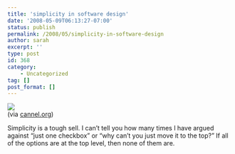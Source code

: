 ```yaml
---
title: 'simplicity in software design'
date: '2008-05-09T06:13:27-07:00'
status: publish
permalink: /2008/05/simplicity-in-software-design
author: sarah
excerpt: ''
type: post
id: 368
category:
    - Uncategorized
tag: []
post_format: []
---
```

[![](http://stuffthathappens.com/blog/wp-content/uploads/2008/03/simplicity.png)](http://stuffthathappens.com/blog/2008/03/05/simplicity/)  
(via [cannel.org](http://cannell.org/blog/too-funny-words))

Simplicity is a tough sell. I can’t tell you how many times I have argued against “just one checkbox” or “why can’t you just move it to the top?” If all of the options are at the top level, then none of them are.